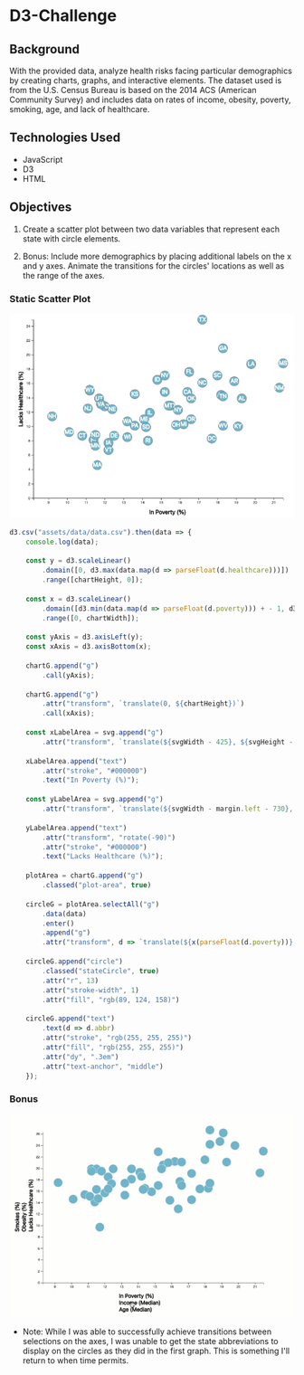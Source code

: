 # D3-Challenge

## Background
With the provided data, analyze health risks facing particular demographics by creating charts, graphs, and interactive elements. The dataset used is from the U.S. Census Bureau is based on the 2014 ACS (American Community Survey) and includes data on rates of income, obesity, poverty, smoking, age, and lack of healthcare. 


## Technologies Used
* JavaScript
* D3
* HTML

## Objectives
1. Create a scatter plot between two data variables that represent each state with circle elements.

2. Bonus: Include more demographics by placing additional labels on the x and y axes. Animate the transitions for the circles' locations as well as the range of the axes.

### Static Scatter Plot

![Static](Images/scatter_plot.png) 

```javascript
d3.csv("assets/data/data.csv").then(data => {
    console.log(data);

    const y = d3.scaleLinear()
        .domain([0, d3.max(data.map(d => parseFloat(d.healthcare)))])
        .range([chartHeight, 0]);

    const x = d3.scaleLinear()
        .domain([d3.min(data.map(d => parseFloat(d.poverty))) + - 1, d3.max(data.map(d => parseFloat(d.poverty)))])
        .range([0, chartWidth]);

    const yAxis = d3.axisLeft(y);
    const xAxis = d3.axisBottom(x);

    chartG.append("g")
        .call(yAxis);

    chartG.append("g")
        .attr("transform", `translate(0, ${chartHeight})`)
        .call(xAxis);

    const xLabelArea = svg.append("g")
        .attr("transform", `translate(${svgWidth - 425}, ${svgHeight - margin.bottom + 45})`);

    xLabelArea.append("text")
        .attr("stroke", "#000000")
        .text("In Poverty (%)");

    const yLabelArea = svg.append("g")
        .attr("transform", `translate(${svgWidth - margin.left - 730}, ${svgHeight - 250})`);

    yLabelArea.append("text")
        .attr("transform", "rotate(-90)")
        .attr("stroke", "#000000")
        .text("Lacks Healthcare (%)");

    plotArea = chartG.append("g")
        .classed("plot-area", true)

    circleG = plotArea.selectAll("g")
        .data(data)
        .enter()
        .append("g")
        .attr("transform", d => `translate(${x(parseFloat(d.poverty))}, ${y(parseFloat(d.healthcare))})`)

    circleG.append("circle")
        .classed("stateCircle", true)
        .attr("r", 13)
        .attr("stroke-width", 1)
        .attr("fill", "rgb(89, 124, 158)")

    circleG.append("text")
        .text(d => d.abbr)
        .attr("stroke", "rgb(255, 255, 255)")
        .attr("fill", "rgb(255, 255, 255)")
        .attr("dy", ".3em")
        .attr("text-anchor", "middle")
    });

```

### Bonus

![Dynamic](Images/dynamic_plot.gif) 

* Note: While I was able to successfully achieve transitions between selections on the axes, I was unable to get the state abbreviations to display on the circles as they did in the first graph. This is something I'll return to when time permits. 
